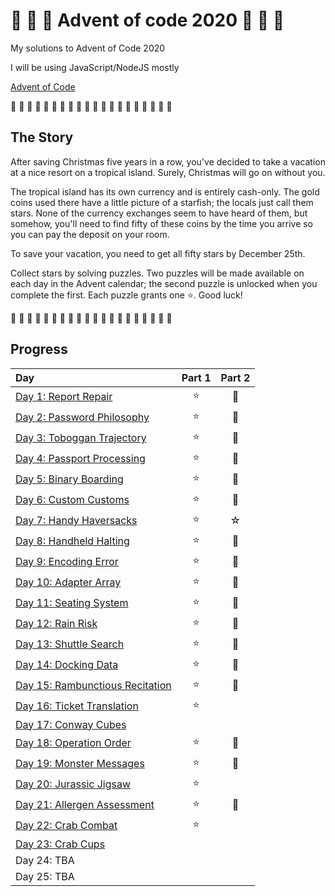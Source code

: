 # 🎄 🎅 🎄 Advent of code 2020 🎄 🎅 🎄

My solutions to Advent of Code 2020

I will be using JavaScript/NodeJS mostly

[Advent of Code](https://adventofcode.com/2020)

🎄 🎄 🎄 🎄 🎄 🎄 🎄 🎄 🎄 🎄 🎄 🎄 🎄 🎄 🎄 🎄 🎄 🎄 🎄 🎄

## The Story

After saving Christmas five years in a row, you've decided to take a vacation at a nice resort on a tropical island. Surely, Christmas will go on without you.

The tropical island has its own currency and is entirely cash-only. The gold coins used there have a little picture of a starfish; the locals just call them stars. None of the currency exchanges seem to have heard of them, but somehow, you'll need to find fifty of these coins by the time you arrive so you can pay the deposit on your room.

To save your vacation, you need to get all fifty stars by December 25th.

Collect stars by solving puzzles. Two puzzles will be made available on each day in the Advent calendar; the second puzzle is unlocked when you complete the first. Each puzzle grants one ⭐. Good luck!

🎄 🎄 🎄 🎄 🎄 🎄 🎄 🎄 🎄 🎄 🎄 🎄 🎄 🎄 🎄 🎄 🎄 🎄 🎄 🎄

## Progress

| Day                                                    | Part 1 | Part 2 |
| :----------------------------------------------------- | :----: | :----: |
| [Day 1: Report Repair](src/01/summary.md#readme)       |   ⭐   |   🌟   |
| [Day 2: Password Philosophy](src/02/summary.md#readme) |   ⭐   |   🌟   |
| [Day 3: Toboggan Trajectory](src/03/summary.md#readme) |   ⭐   |   🌟   |
| [Day 4: Passport Processing](src/04/summary.md)        |   ⭐   |   🌟   |
| [Day 5: Binary Boarding](src/05/summary.md)            |   ⭐   |   🌟   |
| [Day 6: Custom Customs](src/06/summary.md)             |   ⭐   |   🌟   |
| [Day 7: Handy Haversacks](src/07/summary.md)           |   ⭐   |   ☆    |
| [Day 8: Handheld Halting](src/08/summary.md)           |   ⭐   |   🌟   |
| [Day 9: Encoding Error](src/09/summary.md)             |   ⭐   |   🌟   |
| [Day 10: Adapter Array](src/10/summary.md)             |   ⭐   |   🌟   |
| [Day 11: Seating System ](src/11/summary.md)           |   ⭐   |   🌟   |
| [Day 12: Rain Risk](src/12/summary.md)                 |   ⭐   |   🌟   |
| [Day 13: Shuttle Search](src/13/summary.md)            |   ⭐   |   🌟   |
| [Day 14: Docking Data](src/14/summary.md)              |   ⭐   |   🌟   |
| [Day 15: Rambunctious Recitation](src/15/summary.md)   |   ⭐   |   🌟   |
| [Day 16: Ticket Translation](src/16/summary.md)        |   ⭐   |        |
| [Day 17: Conway Cubes](src/17/summary.md)              |        |        |
| [Day 18: Operation Order](src/18/summary.md)           |   ⭐   |   🌟   |
| [Day 19: Monster Messages](src/19/summary.md)          |   ⭐   |   🌟   |
| [Day 20: Jurassic Jigsaw](src/20/summary.md)           |   ⭐   |        |
| [Day 21: Allergen Assessment](src/21/summary.md)       |   ⭐   |   🌟   |
| [Day 22: Crab Combat](/src/22/summary.md)              |   ⭐   |        |
| [Day 23: Crab Cups](/src/23/summary.md)                |        |        |
| Day 24: TBA                                            |        |        |
| Day 25: TBA                                            |        |        |
